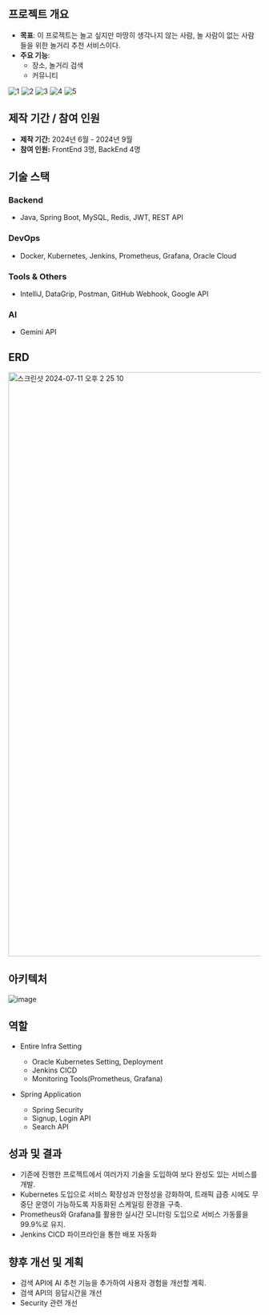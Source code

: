 ## 프로젝트 개요
- **목표**: 이 프로젝트는 놀고 싶지만 마땅히 생각나지 않는 사람, 놀 사람이 없는 사람들을 위한 놀거리 추천 서비스이다.
- **주요 기능**:
  - 장소, 놀거리 검색 
  - 커뮤니티
    
![1](https://github.com/user-attachments/assets/45bf5ba3-74b5-4278-b608-4302759db467)
![2](https://github.com/user-attachments/assets/f0f49968-ac89-43c0-bd22-5a432c8fbb5a)
![3](https://github.com/user-attachments/assets/13332bf2-5108-4881-8023-f1583e93ffc1)
![4](https://github.com/user-attachments/assets/97fc88ba-8683-4247-805c-efc78fdf5011)
![5](https://github.com/user-attachments/assets/ecf54acc-ba94-4db5-aa58-da1e272250d0)

## 제작 기간 / 참여 인원

- **제작 기간:** 2024년 6월 - 2024년 9월
- **참여 인원:** FrontEnd 3명, BackEnd 4명

## 기술 스택
### Backend
- Java, Spring Boot, MySQL, Redis, JWT, REST API

### DevOps
- Docker, Kubernetes, Jenkins, Prometheus, Grafana, Oracle Cloud

### Tools & Others
- IntelliJ, DataGrip, Postman, GitHub Webhook, Google API

### AI
- Gemini API

## ERD

<img width="1168" alt="스크린샷 2024-07-11 오후 2 25 10" src="https://github.com/user-attachments/assets/360a965c-3907-4573-a24d-056d860c9cb8">

## 아키텍처

![image](https://github.com/user-attachments/assets/19b9ff7a-bdb9-4b01-b138-d07d54125401)

## 역할
* Entire Infra Setting
  * Oracle Kubernetes Setting, Deployment
  * Jenkins CICD
  * Monitoring Tools(Prometheus, Grafana)
    
* Spring Application
  * Spring Security
  * Signup, Login API
  * Search API
    
## 성과 및 결과
- 기존에 진행한 프로젝트에서 여러가지 기술을 도입하여 보다 완성도 있는 서비스를 개발.
- Kubernetes 도입으로 서비스 확장성과 안정성을 강화하여, 트래픽 급증 시에도 무중단 운영이 가능하도록 자동화된 스케일링 환경을 구축.
- Prometheus와 Grafana를 활용한 실시간 모니터링 도입으로 서비스 가동률을 99.9%로 유지.
- Jenkins CICD 파이프라인을 통한 배포 자동화

## 향후 개선 및 계획
- 검색 API에 AI 추천 기능을 추가하여 사용자 경험을 개선할 계획.
- 검색 API의 응답시간을 개선
- Security 관련 개선



